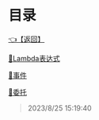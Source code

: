 # 目录  


[👈【返回】](/--目录--/dotnet/CSharp笔记/--目录--CSharp笔记)  


[📜Lambda表达式](/dotnet/CSharp笔记/委托和事件/Lambda表达式)  

[📜事件](/dotnet/CSharp笔记/委托和事件/事件)  

[📜委托](/dotnet/CSharp笔记/委托和事件/委托)  







> 2023/8/25 15:19:40
